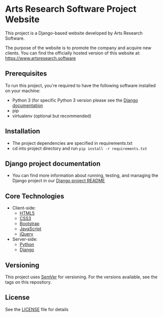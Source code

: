 # Arts Research Software Project Website

This project is a Django-based website developed by Arts Research Software.

The purpose of the website is to promote the company and acquire new clients. You can find the officially hosted version of this website at: <https://www.artsresearch.software>


## Prerequisites

To run this project, you're required to have the following software installed on your machine:

- Python 3 (for specific Python 3 version please see the [Django documentation](https://www.djangoproject.com/)
- pip
- virtualenv (optional but recommended)


## Installation

- The project dependencies are specified in requirements.txt
- cd into project directory and run `pip install -r requirements.txt`


## Django project documentation

- You can find more information about running, testing, and managing the Django project in our [Django project README](django/README.md)


## Core Technologies

- Client-side:
    - [HTML5](https://developer.mozilla.org/en-US/docs/Web/Guide/HTML/HTML5)
    - [CSS3](https://developer.mozilla.org/en-US/docs/Web/CSS)
    - [Bootstrap](https://getbootstrap.com/)
    - [JavaScript](https://developer.mozilla.org/en-US/docs/Web/JavaScript)
    - [jQuery](https://jquery.com/)
- Server-side:
    - [Python](https://www.python.org)
    - [Django](https://www.djangoproject.com/)


## Versioning

This project uses [SemVer](http://semver.org/) for versioning. For the versions available, see the tags on this repository.


## License

See the [LICENSE](LICENSE) file for details
